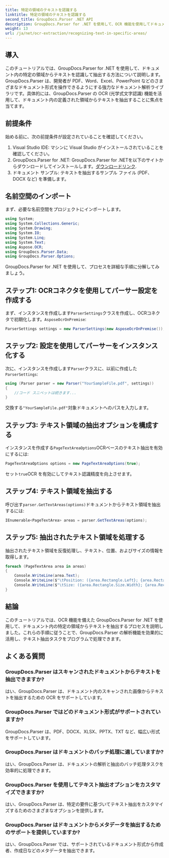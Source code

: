 ```yaml
---
title: 特定の領域のテキストを認識する
linktitle: 特定の領域のテキストを認識する
second_title: GroupDocs.Parser .NET API
description: GroupDocs.Parser for .NET を使用して、OCR 機能を使用してドキュメント内の特定の領域からテキストを抽出する方法を学習します。
weight: 13
url: /ja/net/ocr-extraction/recognizing-text-in-specific-areas/
---
```

## 導入
このチュートリアルでは、GroupDocs.Parser for .NET を使用して、ドキュメント内の特定の領域からテキストを認識して抽出する方法について説明します。GroupDocs.Parser は、開発者が PDF、Word、Excel、PowerPoint などのさまざまなドキュメント形式を操作できるようにする強力なドキュメント解析ライブラリです。具体的には、GroupDocs.Parser の OCR (光学式文字認識) 機能を活用して、ドキュメント内の定義された領域からテキストを抽出することに焦点を当てます。
## 前提条件
始める前に、次の前提条件が設定されていることを確認してください。
1. Visual Studio IDE: マシンに Visual Studio がインストールされていることを確認してください。
2.  GroupDocs.Parser for .NET: GroupDocs.Parser for .NETを以下のサイトからダウンロードしてインストールします。[ダウンロードリンク](https://releases.groupdocs.com/parser/net/).
3. ドキュメント サンプル: テキストを抽出するサンプル ファイル (PDF、DOCX など) を準備します。

## 名前空間のインポート
まず、必要な名前空間をプロジェクトにインポートします。
```csharp
using System;
using System.Collections.Generic;
using System.Drawing;
using System.IO;
using System.Linq;
using System.Text;
using Aspose.OCR;
using GroupDocs.Parser.Data;
using GroupDocs.Parser.Options;
```

GroupDocs.Parser for .NET を使用して、プロセスを詳細な手順に分解してみましょう。
## ステップ1: OCRコネクタを使用してパーサー設定を作成する
まず、インスタンスを作成します`ParserSettings`クラスを作成し、OCRコネクタで初期化します。`AsposeOcrOnPremise`:
```csharp
ParserSettings settings = new ParserSettings(new AsposeOcrOnPremise());
```
## ステップ2: 設定を使用してパーサーをインスタンス化する
次に、インスタンスを作成します`Parser`クラスに、以前に作成した`ParserSettings`:
```csharp
using (Parser parser = new Parser("YourSampleFile.pdf", settings))
{
    //コード スニペットは続きます...
}
```
交換する`"YourSampleFile.pdf"`対象ドキュメントへのパスを入力します。
## ステップ3: テキスト領域の抽出オプションを構成する
インスタンスを作成する`PageTextAreaOptions`OCRベースのテキスト抽出を有効にするには:
```csharp
PageTextAreaOptions options = new PageTextAreaOptions(true);
```
セット`true`OCR を有効にしてテキスト認識精度を向上させます。
## ステップ4: テキスト領域を抽出する
呼び出す`parser.GetTextAreas(options)`ドキュメントからテキスト領域を抽出するには:
```csharp
IEnumerable<PageTextArea> areas = parser.GetTextAreas(options);
```
## ステップ5: 抽出されたテキスト領域を処理する
抽出されたテキスト領域を反復処理し、テキスト、位置、およびサイズの情報を取得します。
```csharp
foreach (PageTextArea area in areas)
{
    Console.WriteLine(area.Text);
    Console.WriteLine($"\tPosition: ({area.Rectangle.Left}; {area.Rectangle.Top})");
    Console.WriteLine($"\tSize: ({area.Rectangle.Size.Width}; {area.Rectangle.Size.Height})");
}
```

## 結論
このチュートリアルでは、OCR 機能を備えた GroupDocs.Parser for .NET を使用して、ドキュメント内の特定の領域からテキストを抽出するプロセスを説明しました。これらの手順に従うことで、GroupDocs.Parser の解析機能を効果的に活用し、テキスト抽出タスクをプログラムで処理できます。

## よくある質問
### GroupDocs.Parser はスキャンされたドキュメントからテキストを抽出できますか?
はい、GroupDocs.Parser は、ドキュメント内のスキャンされた画像からテキストを抽出するための OCR をサポートしています。
### GroupDocs.Parser ではどのドキュメント形式がサポートされていますか?
GroupDocs.Parser は、PDF、DOCX、XLSX、PPTX、TXT など、幅広い形式をサポートしています。
### GroupDocs.Parser はドキュメントのバッチ処理に適していますか?
はい、GroupDocs.Parser は、ドキュメントの解析と抽出のバッチ処理タスクを効率的に処理できます。
### GroupDocs.Parser を使用してテキスト抽出オプションをカスタマイズできますか?
はい、GroupDocs.Parser は、特定の要件に基づいてテキスト抽出をカスタマイズするためのさまざまなオプションを提供します。
### GroupDocs.Parser はドキュメントからメタデータを抽出するためのサポートを提供していますか?
はい、GroupDocs.Parser では、サポートされているドキュメント形式から作成者、作成日などのメタデータを抽出できます。